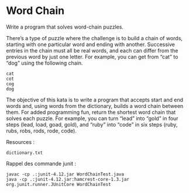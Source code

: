 # Word Chain

Write a program that solves word-chain puzzles.

There’s a type of puzzle where the challenge is to build a chain of words, starting with one particular word and ending with another. Successive entries in the chain must all be real words, and each can differ from the previous word by just one letter. For example, you can get from “cat” to “dog” using the following chain.

	cat
	cot
	cog
	dog

The objective of this kata is to write a program that accepts start and end words and, using words from the dictionary, builds a word chain between them. For added programming fun, return the shortest word chain that solves each puzzle. For example, you can turn “lead” into “gold” in four steps (lead, load, goad, gold), and “ruby” into “code” in six steps (ruby, rubs, robs, rods, rode, code).

Resources :

	dictionary.txt

Rappel des commande junit :

    javac -cp .:junit-4.12.jar WordChainTest.java
    java -cp .:junit-4.12.jar:hamcrest-core-1.3.jar org.junit.runner.JUnitCore WordChainTest
